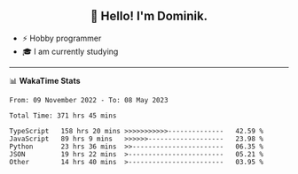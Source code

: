 <h2 align="center">👋 Hello! I'm Dominik.</h2>

- ⚡ Hobby programmer
- 🎓 I am currently studying

---
📊 **WakaTime Stats**
<!--START_SECTION:waka-->

```text
From: 09 November 2022 - To: 08 May 2023

Total Time: 371 hrs 45 mins

TypeScript   158 hrs 20 mins >>>>>>>>>>>--------------   42.59 %
JavaScript   89 hrs 9 mins   >>>>>>-------------------   23.98 %
Python       23 hrs 36 mins  >>-----------------------   06.35 %
JSON         19 hrs 22 mins  >------------------------   05.21 %
Other        14 hrs 40 mins  >------------------------   03.95 %
```

<!--END_SECTION:waka-->
